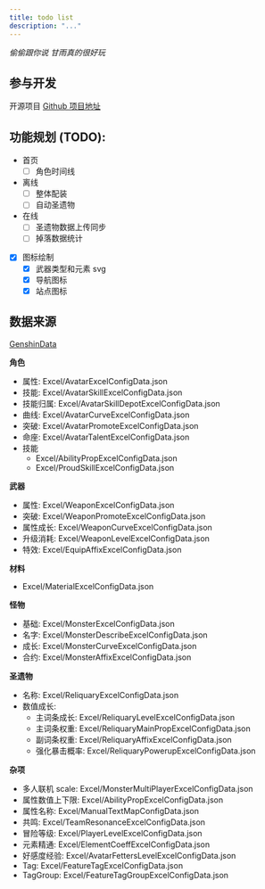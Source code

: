 ```yaml
---
title: todo list
description: "..."
---
```


_偷偷跟你说 甘雨真的很好玩_

## 参与开发

开源项目 [Github 项目地址](https://github.com/pa001024/genshin-mirror/)

## 功能规划 (TODO):

- 首页
  - [ ] 角色时间线
- 离线
  - [ ] 整体配装
  - [ ] 自动圣遗物
- 在线
  - [ ] 圣遗物数据上传同步
  - [ ] 掉落数据统计
- [x] 图标绘制
  - [x] 武器类型和元素 svg
  - [x] 导航图标
  - [x] 站点图标

## 数据来源

[GenshinData](https://github.com/Dimbreath/GenshinData)

**角色**

- 属性: Excel/AvatarExcelConfigData.json
- 技能: Excel/AvatarSkillExcelConfigData.json
- 技能归属: Excel/AvatarSkillDepotExcelConfigData.json
- 曲线: Excel/AvatarCurveExcelConfigData.json
- 突破: Excel/AvatarPromoteExcelConfigData.json
- 命座: Excel/AvatarTalentExcelConfigData.json
- 技能
  - Excel/AbilityPropExcelConfigData.json
  - Excel/ProudSkillExcelConfigData.json

**武器**

- 属性: Excel/WeaponExcelConfigData.json
- 突破: Excel/WeaponPromoteExcelConfigData.json
- 属性成长: Excel/WeaponCurveExcelConfigData.json
- 升级消耗: Excel/WeaponLevelExcelConfigData.json
- 特效: Excel/EquipAffixExcelConfigData.json

**材料**

- Excel/MaterialExcelConfigData.json

**怪物**

- 基础: Excel/MonsterExcelConfigData.json
- 名字: Excel/MonsterDescribeExcelConfigData.json
- 成长: Excel/MonsterCurveExcelConfigData.json
- 合约: Excel/MonsterAffixExcelConfigData.json

**圣遗物**

- 名称: Excel/ReliquaryExcelConfigData.json
- 数值成长:
  - 主词条成长: Excel/ReliquaryLevelExcelConfigData.json
  - 主词条权重: Excel/ReliquaryMainPropExcelConfigData.json
  - 副词条权重: Excel/ReliquaryAffixExcelConfigData.json
  - 强化暴击概率: Excel/ReliquaryPowerupExcelConfigData.json

**杂项**

- 多人联机 scale: Excel/MonsterMultiPlayerExcelConfigData.json
- 属性数值上下限: Excel/AbilityPropExcelConfigData.json
- 属性名称: Excel/ManualTextMapConfigData.json
- 共鸣: Excel/TeamResonanceExcelConfigData.json
- 冒险等级: Excel/PlayerLevelExcelConfigData.json
- 元素精通: Excel/ElementCoeffExcelConfigData.json
- 好感度经验: Excel/AvatarFettersLevelExcelConfigData.json
- Tag: Excel/FeatureTagExcelConfigData.json
- TagGroup: Excel/FeatureTagGroupExcelConfigData.json
